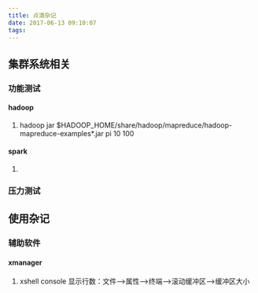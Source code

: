 ```yaml
---
title: 点滴杂记
date: 2017-06-13 09:10:07
tags:
---
```



## 集群系统相关
### 功能测试
#### hadoop
1. hadoop jar $HADOOP_HOME/share/hadoop/mapreduce/hadoop-mapreduce-examples*.jar pi 10 100

#### spark
1. 

### 压力测试




## 使用杂记
### 辅助软件
#### xmanager
1. xshell console 显示行数：文件-->属性-->终端-->滚动缓冲区-->缓冲区大小
